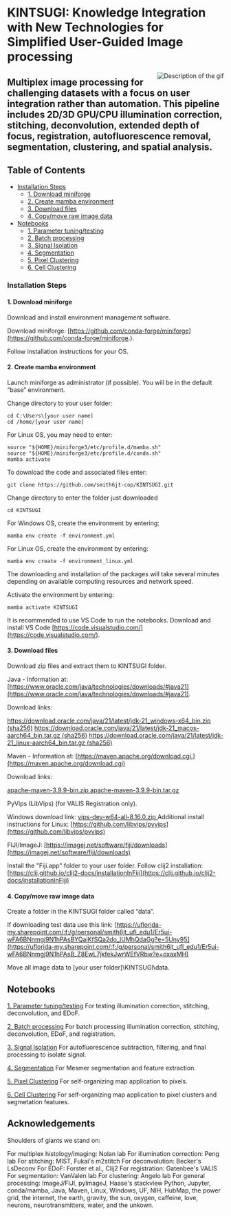 # KINTSUGI: Knowledge Integration with New Technologies for Simplified User-Guided Image processing

<p align="center">
  <img src="/docs/CD8_curtain.gif" alt="Description of the gif" style="float: right; margin-left: 20px;">
    
## Multiplex image processing for challenging datasets with a focus on user integration rather than automation.  This pipeline includes 2D/3D GPU/CPU illumination correction, stitching, deconvolution, extended depth of focus, registration, autofluorescence removal, segmentation, clustering, and spatial analysis.
</p>

<div>
  
## Table of Contents

  - [Installation Steps](#installation-steps)
    - [1. Download miniforge](#1-download-miniforge)
    - [2. Create mamba environment](#2-create-mamba-environment)
    - [3. Download files](#3-download-files)
    - [4. Copy/move raw image data](#4-copy/move-raw-image-data)
  - [Notebooks](#notebooks)
    - [1. Parameter tuning/testing](#1-parameter-tuning/testing)
    - [2. Batch processing](#2-batch-processing)
    - [3. Signal Isolation](#3-signal-isolation)
    - [4. Segmentation](#4-segmentation)
    - [5. Pixel Clustering](#5-pixel-clustering)
    - [6. Cell Clustering](#5-cell-clustering)

### Installation Steps

#### 1. Download miniforge 
Download and install environment management software.

Download miniforge: [https://github.com/conda-forge/miniforge](https://github.com/conda-forge/miniforge.).

Follow installation instructions for your OS.

#### 2. Create mamba environment
Launch miniforge as administrator (if possible). You will be in the default “base” environment.

Change directory to your user folder: 
```
cd C:\Users\[your user name]
cd /home/[your user name]
```
For Linux OS, you may need to enter:
```
source "${HOME}/miniforge3/etc/profile.d/mamba.sh"
source "${HOME}/miniforge3/etc/profile.d/conda.sh"
mamba activate
```

To download the code and associated files enter: 
```
git clone https://github.com/smith6jt-cop/KINTSUGI.git
```
Change directory to enter the folder just downloaded 
```
cd KINTSUGI
```
For Windows OS, create the environment by entering:
```
mamba env create -f environment.yml
```
For Linux OS, create the environment by entering:
```
mamba env create -f environment_linux.yml
```
The downloading and installation of the packages will take several minutes depending on available computing resources and network speed.

Activate the environment by entering:
```
mamba activate KINTSUGI
```
It is recommended to use VS Code to run the notebooks. Download and install VS Code [https://code.visualstudio.com/](https://code.visualstudio.com/).


#### 3. Download files
Download zip files and extract them to KINTSUGI folder. 

  Java - Information at: [https://www.oracle.com/java/technologies/downloads/#java21](https://www.oracle.com/java/technologies/downloads/#java21). 
  
  Download links:  

  [https://download.oracle.com/java/21/latest/jdk-21_windows-x64_bin.zip (sha256)](https://download.oracle.com/java/21/latest/jdk-21_windows-x64_bin.zip) 
  [https://download.oracle.com/java/21/latest/jdk-21_macos-aarch64_bin.tar.gz (sha256)](https://download.oracle.com/java/21/latest/jdk-21_linux-x64_bin.tar.gz) 
  [https://download.oracle.com/java/21/latest/jdk-21_linux-aarch64_bin.tar.gz (sha256) ](https://download.oracle.com/java/21/latest/jdk-21_linux-aarch64_bin.tar.gz)

Maven - Information at: [https://maven.apache.org/download.cgi.](https://maven.apache.org/download.cgi) 

Download links:   

  [apache-maven-3.9.9-bin.zip ](https://dlcdn.apache.org/maven/maven-3/3.9.9/binaries/apache-maven-3.9.9-bin.zip)
  [apache-maven-3.9.9-bin.tar.gz ](https://dlcdn.apache.org/maven/maven-3/3.9.9/binaries/apache-maven-3.9.9-bin.tar.gz)

PyVips (LibVips) (for VALIS Registration only).   

  Windows download link: [vips-dev-w64-all-8.16.0.zip ](https://github.com/libvips/build-win64-mxe/releases/download/v8.16.0/vips-dev-w64-all-8.16.0.zip)
  Additional install instructions for Linux: [https://github.com/libvips/pyvips](https://github.com/libvips/pyvips)  

FIJI/ImageJ: [https://imagej.net/software/fiji/downloads](https://imagej.net/software/fiji/downloads)

  Install the "Fiji.app" folder to your user folder.
  Follow clij2 installation: [https://clij.github.io/clij2-docs/installationInFiji](https://clij.github.io/clij2-docs/installationInFiji)


#### 4. Copy/move raw image data
Create a folder in the KINTSUGI folder called “data”.

If downloading test data use this link: [https://uflorida-my.sharepoint.com/:f:/g/personal/smith6jt_ufl_edu1/Er5ui-wFA6BNnmgj9N1hPAsBYQaiKfSQa2do_lUMhQdaGg?e=5Uny95](https://uflorida-my.sharepoint.com/:f:/g/personal/smith6jt_ufl_edu1/Er5ui-wFA6BNnmgj9N1hPAsB_Z8EwL7jkfekJwrWEfVRbw?e=oxaxMH)

Move all image data to [your user folder]\KINTSUGI\data.


<div>


## Notebooks
[1. Parameter tuning/testing](notebooks/1_Single_Channel_Eval.ipynb)
  For testing illumination correction, stitching, deconvolution, and EDoF.

[2. Batch processing](notebooks/2_Cycle_Processing.ipynb)
  For batch processing illumination correction, stitching, deconvolution, EDoF, and registration.

[3. Signal Isolation](notebooks/3_Signal_Isolation.ipynb)
  For autofluorescence subtraction, filtering, and final processing to isolate signal.

[4. Segmentation](notebooks/4_Segmentation.ipynb)
  For Mesmer segmentation and feature extraction.

[5. Pixel Clustering](notebooks/5_Cluster_Pixels.ipynb)
  For self-organizing map application to pixels.

[6. Cell Clustering](notebooks/6_Cluster_Cells.ipynbb)
  For self-organizing map application to pixel clusters and segmetation features.

<div>

## Acknowledgements

Shoulders of giants we stand on:

For multiplex histology/imaging: Nolan lab
For illumination correction: Peng lab
For stitching: MIST, Fukai's m2stitch
For deconvolution: Becker's LsDeconv
For EDoF: Forster et al., Clij2
For registration: Gatenbee's VALIS
For segmentation: VanValen lab
For clustering: Angelo lab
For general processing: ImageJ/FIJI, pyImageJ, Haase's stackview
Python, Jupyter, conda/mamba, Java, Maven, Linux, Windows, UF, NIH, HubMap, the power grid, the internet, the earth, gravity, the sun, oxygen, caffeine, love, neurons, neurotransmitters, water, and the unkown.
